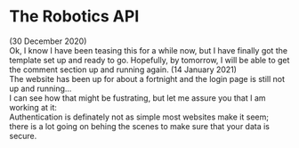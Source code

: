# The Robotics API
(30 December 2020)   
Ok, I know I have been teasing this for a while now, but I have finally got the template set up and ready to go.
Hopefully, by tomorrow, I will be able to get the comment section up and running again.
(14 January 2021)   
The website has been up for about a fortnight and the login page is still not up and running...   
I can see how that might be fustrating, but let me assure you that I am working at it:   
Authentication is definately not as simple most websites make it seem; there is a lot going on behing the scenes to make sure that your data is secure.
